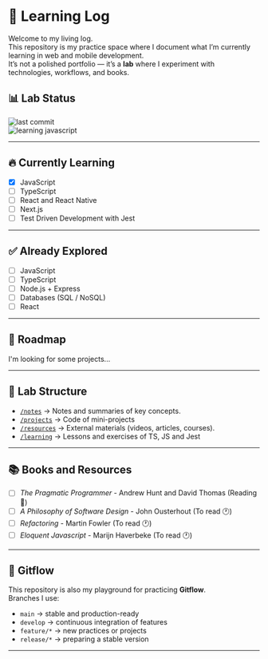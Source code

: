 # 🧪 Learning Log

Welcome to my living log.  
This repository is my practice space where I document what I’m currently learning in web and mobile development.  
It’s not a polished portfolio — it’s a **lab** where I experiment with technologies, workflows, and books.

## 📊 Lab Status

![last commit](https://img.shields.io/github/last-commit/Eliasusu/Learning-log)  
![learning javascript](https://img.shields.io/badge/status-learning-blue)

---

## 🔥 Currently Learning

- [x] JavaScript
- [ ] TypeScript
- [ ] React and React Native
- [ ] Next.js
- [ ] Test Driven Development with Jest

---

## ✅ Already Explored

- [ ] JavaScript
- [ ] TypeScript
- [ ] Node.js + Express
- [ ] Databases (SQL / NoSQL)
- [ ] React

---

## 🧭 Roadmap

I'm looking for some projects...

---

## 📂 Lab Structure

- [`/notes`](./notes) → Notes and summaries of key concepts.
- [`/projects`](./projects) → Code of mini-projects
- [`/resources`](./resources) → External materials (videos, articles, courses).
- [`/learning`](./learning/) → Lessons and exercises of TS, JS and Jest

---

## 📚 Books and Resources

- [ ] _The Pragmatic Programmer_ - Andrew Hunt and David Thomas (Reading 📖)
- [ ] _A Philosophy of Software Design_ - John Ousterhout (To read 🕐)
- [ ] _Refactoring_ - Martin Fowler (To read 🕐)
- [ ] _Eloquent Javascript_ - Marijn Haverbeke (To read 🕐)

---

## 🧪 Gitflow

This repository is also my playground for practicing **Gitflow**.  
Branches I use:

- `main` → stable and production-ready
- `develop` → continuous integration of features
- `feature/*` → new practices or projects
- `release/*` → preparing a stable version

---
